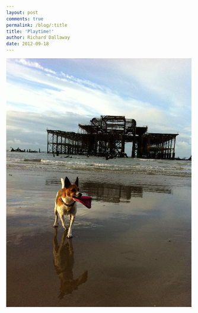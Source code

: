 ```yaml
---
layout: post
comments: true
permalink: /blog/:title
title: 'Playtime!'
author: Richard Dallaway
date: 2012-09-18
---
```


<div>
<a href="/media/MMphoto.JPG">
<img width="500" src="/media/MMphoto.JPG.500.JPG" height="670"></img>
</a>
</div>



  


    

